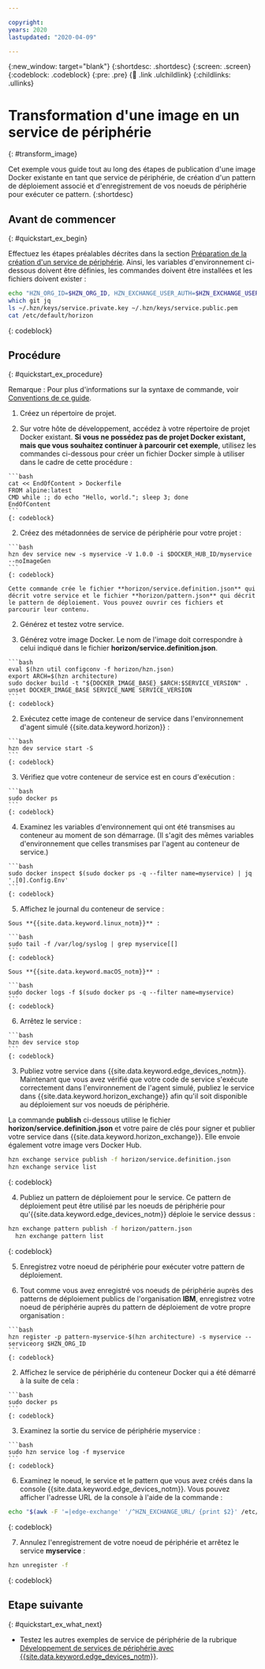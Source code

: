 ```yaml
---

copyright:
years: 2020
lastupdated: "2020-04-09"

---
```


{:new_window: target="blank"}
{:shortdesc: .shortdesc}
{:screen: .screen}
{:codeblock: .codeblock}
{:pre: .pre}
{:child: .link .ulchildlink}
{:childlinks: .ullinks}

# Transformation d'une image en un service de périphérie
{: #transform_image}

Cet exemple vous guide tout au long des étapes de publication d'une image Docker existante en tant que service de périphérie, de création d'un pattern de déploiement associé et d'enregistrement de vos noeuds de périphérie pour exécuter ce pattern.
{:shortdesc}

## Avant de commencer
{: #quickstart_ex_begin}

Effectuez les étapes préalables décrites dans la section [Préparation de la création d'un service de périphérie](service_containers.md). Ainsi, les variables d'environnement ci-dessous doivent être définies, les commandes doivent être installées et les fichiers doivent exister :

```bash
echo "HZN_ORG_ID=$HZN_ORG_ID, HZN_EXCHANGE_USER_AUTH=$HZN_EXCHANGE_USER_AUTH, DOCKER_HUB_ID=$DOCKER_HUB_ID"
which git jq
ls ~/.hzn/keys/service.private.key ~/.hzn/keys/service.public.pem
cat /etc/default/horizon
```
{: codeblock}

## Procédure
{: #quickstart_ex_procedure}

Remarque : Pour plus d'informations sur la syntaxe de commande, voir [Conventions de ce guide](../../getting_started/document_conventions.md).

1. Créez un répertoire de projet.

  1. Sur votre hôte de développement, accédez à votre répertoire de projet Docker existant. **Si vous ne possédez pas de projet Docker existant, mais que vous souhaitez continuer à parcourir cet exemple**, utilisez les commandes ci-dessous pour créer un fichier Docker simple à utiliser dans le cadre de cette procédure :

    ```bash
    cat << EndOfContent > Dockerfile
    FROM alpine:latest
    CMD while :; do echo "Hello, world."; sleep 3; done
    EndOfContent
    ```
    {: codeblock}

  2. Créez des métadonnées de service de périphérie pour votre projet :

    ```bash
    hzn dev service new -s myservice -V 1.0.0 -i $DOCKER_HUB_ID/myservice --noImageGen
    ```
    {: codeblock}

    Cette commande crée le fichier **horizon/service.definition.json** qui décrit votre service et le fichier **horizon/pattern.json** qui décrit le pattern de déploiement. Vous pouvez ouvrir ces fichiers et parcourir leur contenu.

2. Générez et testez votre service.

  1. Générez votre image Docker. Le nom de l'image doit correspondre à celui indiqué dans le fichier **horizon/service.definition.json**.

    ```bash
    eval $(hzn util configconv -f horizon/hzn.json)
    export ARCH=$(hzn architecture)
    sudo docker build -t "${DOCKER_IMAGE_BASE}_$ARCH:$SERVICE_VERSION" .
    unset DOCKER_IMAGE_BASE SERVICE_NAME SERVICE_VERSION
    ```
    {: codeblock}

  2. Exécutez cette image de conteneur de service dans l'environnement d'agent simulé {{site.data.keyword.horizon}} :

    ```bash
    hzn dev service start -S
    ```
    {: codeblock}

  3. Vérifiez que votre conteneur de service est en cours d'exécution :

    ```bash
    sudo docker ps
    ```
    {: codeblock}

  4. Examinez les variables d'environnement qui ont été transmises au conteneur au moment de son démarrage. (Il s'agit des mêmes variables d'environnement que celles transmises par l'agent au conteneur de service.)

    ```bash
    sudo docker inspect $(sudo docker ps -q --filter name=myservice) | jq '.[0].Config.Env'
    ```
    {: codeblock}

  5. Affichez le journal du conteneur de service :

    Sous **{{site.data.keyword.linux_notm}}** :

    ```bash
    sudo tail -f /var/log/syslog | grep myservice[[]
    ```
    {: codeblock}

    Sous **{{site.data.keyword.macOS_notm}}** :

    ```bash
    sudo docker logs -f $(sudo docker ps -q --filter name=myservice)
    ```
    {: codeblock}

  6. Arrêtez le service :

    ```bash
    hzn dev service stop
    ```
    {: codeblock}

3. Publiez votre service dans {{site.data.keyword.edge_devices_notm}}. Maintenant que vous avez vérifié que votre code de service s'exécute correctement dans l'environnement de l'agent simulé, publiez le service dans {{site.data.keyword.horizon_exchange}} afin qu'il soit disponible au déploiement sur vos noeuds de périphérie.

  La commande **publish** ci-dessous utilise le fichier **horizon/service.definition.json** et votre paire de clés pour signer et publier votre service dans {{site.data.keyword.horizon_exchange}}. Elle envoie également votre image vers Docker Hub.

  ```bash
  hzn exchange service publish -f horizon/service.definition.json
  hzn exchange service list
  ```
  {: codeblock}

4. Publiez un pattern de déploiement pour le service. Ce pattern de déploiement peut être utilisé par les noeuds de périphérie pour qu'{{site.data.keyword.edge_devices_notm}} déploie le service dessus :

  ```bash
  hzn exchange pattern publish -f horizon/pattern.json
    hzn exchange pattern list
  ```
  {: codeblock}

5. Enregistrez votre noeud de périphérie pour exécuter votre pattern de déploiement.

  1. Tout comme vous avez enregistré vos noeuds de périphérie auprès des patterns de déploiement publics de l'organisation **IBM**, enregistrez votre noeud de périphérie auprès du pattern de déploiement de votre propre organisation :

    ```bash
    hzn register -p pattern-myservice-$(hzn architecture) -s myservice --serviceorg $HZN_ORG_ID
    ```
    {: codeblock}

  2. Affichez le service de périphérie du conteneur Docker qui a été démarré à la suite de cela :

    ```bash
    sudo docker ps
    ```
    {: codeblock}

  3. Examinez la sortie du service de périphérie myservice :

    ```bash
    sudo hzn service log -f myservice
    ```
    {: codeblock}

6. Examinez le noeud, le service et le pattern que vous avez créés dans la console {{site.data.keyword.edge_devices_notm}}. Vous pouvez afficher l'adresse URL de la console à l'aide de la commande :

  ```bash
  echo "$(awk -F '=|edge-exchange' '/^HZN_EXCHANGE_URL/ {print $2}' /etc/default/horizon)edge"
  ```
  {: codeblock}

7. Annulez l'enregistrement de votre noeud de périphérie et arrêtez le service **myservice** :

  ```bash
  hzn unregister -f
  ```
  {: codeblock}

## Etape suivante
{: #quickstart_ex_what_next}

* Testez les autres exemples de service de périphérie de la rubrique [Développement de services de périphérie avec {{site.data.keyword.edge_devices_notm}}](developing.md).
